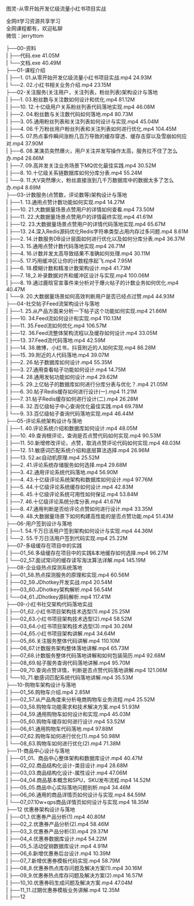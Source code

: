 图灵-从零开始开发亿级流量小红书项目实战

全网it学习资源共享学习<br>全网课程都有，欢迎私聊<br>微信：jerryttom<br>

├──00-资料<br> | ├──代码.exe 41.05M<br> | └──文档.exe 40.49M<br> ├──01-课程介绍<br> | ├──1. 01.从零开始开发亿级流量小红书项目实战.mp4 24.93M<br> | └──2. 02.小红书相关业务介绍.mp4 23.15M<br> ├──02-关注服务(关注用户，关注列表，粉丝列表)架构设计与落地<br> | ├──1. 03.粉丝数与关注数如何设计和优化.mp4 81.12M<br> | ├──10. 12.十亿级用户关系粉丝列表代码落地实现.mp4 46.08M<br> | ├──2. 04.粉丝数与关注数代码如何落地.mp4 80.73M<br> | ├──3. 05.通用粉丝列表和关注列表如何设计与实现.mp4 45.04M<br> | ├──4. 06.千万粉丝用户粉丝列表和关注列表如何进行优化.mp4 104.45M<br> | ├──5. 07.热点事件瞬间涨粉几百万导致的缓存穿透、缓存击穿以及雪崩如何应对.mp4 37.90M<br> | ├──6. 08.某演员突然爆火，用户关注并发写操作太高，服务扛不住了怎么办.mp4 28.66M<br> | ├──7. 09.高并发关注业务场景下MQ优化最佳实践.mp4 30.52M<br> | ├──8. 10.十亿级关系链数据库如何分库分表.mp4 55.24M<br> | └──9. 11.大V突然爆火，粉丝直接涨到几千万数据库中的数据太多了怎么办.mp4 8.69M<br> ├──03-计数服务(点赞数，评论数等)架构设计与落地<br> | ├──1. 13.通用点赞计数功能如何实现.mp4 14.27M<br> | ├──10. 21.大数据量场景点赞用户的详情如何查看.mp4 73.50M<br> | ├──11. 22.大数据量场景点赞用户的详情最终实现.mp4 41.61M<br> | ├──12. 23.大数据量场景点赞用户的详情代码落地实现.mp4 65.67M<br> | ├──13. 24.深入Redis源码优化Redis字符串类型占用内存过多问题.mp4 8.61M<br> | ├──2. 14.计数服务DB设计层面如何进行优化以及如何分库分表.mp4 36.37M<br> | ├──3. 15.通用点赞计数代码落地实现.mp4 26.71M<br> | ├──4. 16.计数并发太高导致结果不准确如何处理.mp4 30.11M<br> | ├──5. 17.巧用缓冲区让你的计数程序起飞.mp4 7.95M<br> | ├──6. 18.模糊计数和精准计数架构设计.mp4 41.73M<br> | ├──7. 18_2.补录数据对齐和缓冲区设计与实现.mp4 100.06M<br> | ├──8. 19.通过鹿晗官宣事件来分析对于爆火帖子的计数业务如何优化.mp4 40.47M<br> | └──9. 20.大数据量场景如何高效判断用户是否已经点过赞.mp4 44.93M<br> ├──04-社交帖子Feed流架构设计与落地<br> | ├──1. 25.从产品方面来分析一下帖子这个功能如何实现.mp4 21.66M<br> | ├──10. 34.Feed流如何设计和实现.mp4 110.13M<br> | ├──11. 35.Feed流如何优化.mp4 106.57M<br> | ├──12. 36.Feed流整体架构流程以及缓存如何设计.mp4 33.05M<br> | ├──13. 37.Feed流代码落地.mp4 42.59M<br> | ├──14. 38.微博，小红书，抖音附近的人如何实现.mp4 86.28M<br> | ├──15. 39.附近的人代码落地.mp4 39.07M<br> | ├──2. 26.帖子数据库如何设计.mp4 55.35M<br> | ├──3. 27.通用查看帖子功能如何设计.mp4 14.75M<br> | ├──4. 28.通用发帖功能如何设计.mp4 29.62M<br> | ├──5. 29.上亿帖子的数据库如何进行分库分表与优化？.mp4 21.05M<br> | ├──6. 30.帖子Redis缓存如何进行设计(一).mp4 11.21M<br> | ├──7. 31.帖子Redis缓存如何进行设计(二).mp4 26.28M<br> | ├──8. 32.百亿级帖子中心查询优化最佳实践.mp4 69.78M<br> | └──9. 33.百亿级帖子查询代码落地实现.mp4 46.44M<br> ├──05-评论系统架构设计与落地<br> | ├──1. 40.评论系统介绍和数据库如何设计.mp4 48.05M<br> | ├──10. 49.查询根评论，查询是否点赞代码如何实现.mp4 90.53M<br> | ├──11. 50.新增修改评论，点赞，取消点赞评论代码如何实现.mp4 48.03M<br> | ├──12. 51.敏感词匹配系统介绍和底层算法选择.mp4 26.96M<br> | ├──13. 52.ac自动机原理.mp4 25.52M<br> | ├──2. 41.评论系统存储服务如何选择.mp4 29.68M<br> | ├──3. 42.通用评论系统代码落地.mp4 56.90M<br> | ├──4. 43.十亿级评论系统架构和数据库如何设计.mp4 97.76M<br> | ├──5. 44.十亿级评论系统缓存如何设计.mp4 42.83M<br> | ├──6. 45.十亿级评论系统可用性如何保证.mp4 53.84M<br> | ├──7. 46.十亿级评论系统分库分表.mp4 41.67M<br> | ├──8. 47.通用判断是否给评论点赞如何进行设计.mp4 33.35M<br> | └──9. 48.大数据量场景下如何构建高性能的是否点赞功能.mp4 51.43M<br> ├──06-用户签到设计与落地<br> | ├──1. 54.千万日活用户签到架构如何设计与实现.mp4 44.36M<br> | └──2. 55.千万日活用户签到代码实现.mp4 25.22M<br> ├──07-多级缓存在项目中的实践<br> | ├──01_56.多级缓存在项目中的实践&amp;本地缓存如何选择.mp4 96.27M<br> | └──02_57.面试常问的缓存读写淘汰算法详解.mp4 145.19M<br> ├──08-企业级热点探测系统落地<br> | ├──01_58.热点探测服务的原理和实现.mp4 60.56M<br> | ├──02_59.JDhotkey开发实战.mp4 20.54M<br> | ├──03_60.JDhotkey架构解析.mp4 56.54M<br> | └──04_61.JDhotkey源码解析.mp4 117.41M<br> ├──09-小红书社交架构代码落地实战<br> | ├──01_62.小红书项目架构技术选型(1).mp4 25.25M<br> | ├──02_63.小红书项目架构技术选型(2).mp4 58.52M<br> | ├──03_64.小红书项目架构技术选型(3).mp4 30.26M<br> | ├──04_65.小红书项目架构讲解.mp4 34.64M<br> | ├──05_66.关注服务整体代码讲解.mp4 110.10M<br> | ├──06_67.计数服务架构整体落地讲解.mp4 65.73M<br> | ├──07_68.计数服务整体代码落地讲解和如何包装简历.mp4 92.68M<br> | ├──08_69.帖子服务查询代码落地讲解.mp4 95.70M<br> | ├──09_70.查询点赞详情，判断是否点赞代码落地讲解.mp4 121.06M<br> | └──10_71.敏感词匹配系统代码落地讲解.mp4 35.53M<br> ├──10-购物车架构设计与落地<br> | ├──01_56.购物车介绍.mp4 2.85M<br> | ├──02_57.从产品角度来分析电商购物车业务流程.mp4 25.52M<br> | ├──03_58.购物车功能需求和技术解决方案.mp4 51.93M<br> | ├──04_59.通用购物车如何设计和实现.mp4 45.03M<br> | ├──05_60.购物车缓存如何进行设计.mp4 53.52M<br> | ├──06_61.通用购物车代码落地.mp4 97.88M<br> | ├──07_62.购物车如何进行优化(1).mp4 50.98M<br> | └──08_63.购物车如何进行优化(2).mp4 71.38M<br> ├──11-商品中心设计与落地<br> | ├──01_01、商品中心整体架构和数据库设计.mp4 40.47M<br> | ├──02_02.商品结构化设计-类目设计.mp4 28.68M<br> | ├──03_03.商品结构化设计-属性设计.mp4 47.06M<br> | ├──04_04.商品基本概念和SPU，SKU发布流程.mp4 14.52M<br> | ├──05_05.商品中心实际落地问题剖析.mp4 34.46M<br> | ├──06_06.通用的商品详情页如何设计与实现.mp4 84.59M<br> | └──07_07.10w+qps商品详情页如何设计与实现.mp4 18.35M<br> ├──12 优惠券架构设计与落地<br> | ├──01_1.优惠券产品分析(1).mp4 40.80M<br> | ├──02_2.优惠券产品分析(2).mp4 58.46M<br> | ├──03_3.优惠券产品分析(3).mp4 29.37M<br> | ├──04_4.优惠券数据库设计.mp4 54.22M<br> | ├──05_5.活动促销数据库设计.mp4 4.91M<br> | ├──06_6.新增优惠券后台设计.mp4 10.39M<br> | ├──07_7.新增优惠券模板代码实现.mp4 58.79M<br> | ├──08_8.优惠券热点库存问题及解决方案(1).mp4 30.16M<br> | ├──09_9.优惠券热点库存问题及解决方案(2).mp4 16.57M<br> | ├──10_10.优惠券码生成问题及解决方案.mp4 47.04M<br> | ├──11_11.过期优惠券模板业务讲解.mp4 12.35M<br> | ├──12